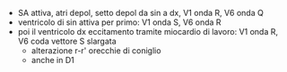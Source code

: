 - SA attiva, atri depol, setto depol da sin a dx, V1 onda R, V6 onda Q
- ventricolo di sin attiva per primo: V1 onda S, V6 onda R
- poi il ventricolo dx eccitamento tramite miocardio di lavoro: V1 onda R, V6 coda vettore S slargata
	- alterazione r-r' orecchie di coniglio
	- anche in D1